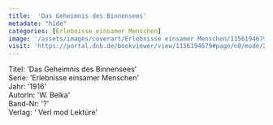 ```yaml
---
title:  'Das Geheimnis des Binnensees'
metadate: "hide"
categories: [Erlebnisse einsamer Menschen]
image: '/assets/images/coverart/Erlebnisse einsamer Menschen/1156194679_00000010.jpg'
visit: 'https://portal.dnb.de/bookviewer/view/1156194679#page/n0/mode/2up'
---
```

Titel: 'Das Geheimnis des Binnensees' <br>
Serie: 'Erlebnisse einsamer Menschen' <br>
Jahr: '1916' <br>
AutorIn: 'W. Belka' <br>
Band-Nr: '?' <br>
Verlag: ' Verl mod Lektüre'